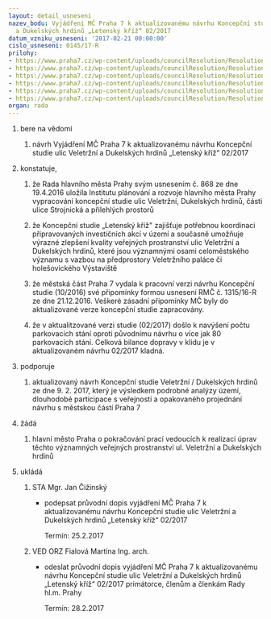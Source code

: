 ```yaml
---
layout: detail_usneseni
nazev_bodu: Vyjádření MČ Praha 7 k aktualizovanému návrhu Koncepční studie ulic Veletržní
  a Dukelských hrdinů „Letenský kříž“ 02/2017
datum_vzniku_usneseni: '2017-02-21 00:00:00'
cislo_usneseni: 0145/17-R
prilohy:
- https://www.praha7.cz/wp-content/uploads/councilResolution/Resolutions/28846/export/c1duvodova_zprava~168885.doc
- https://www.praha7.cz/wp-content/uploads/councilResolution/Resolutions/28846/export/c2pruvodni_dopisnavrh~168884.doc
- https://www.praha7.cz/wp-content/uploads/councilResolution/Resolutions/28846/export/c300_usneseni131516R~168883.pdf
- https://www.praha7.cz/wp-content/uploads/councilResolution/Resolutions/28846/export/c4Vyberzdokumentacearchitektonickasituace~168882.pdf
- https://www.praha7.cz/wp-content/uploads/councilResolution/Resolutions/28846/export/c5170201_vel_duk_bilanceparkovani_DETAILNI~168881.pdf
- https://www.praha7.cz/wp-content/uploads/councilResolution/Resolutions/28846/export/export~296721.pdf
organ: rada
---
```

<ol class="urzList_view" id="urzList">
<li class="urzClass1" id=""><span name="1">bere na vědomí</span> 
<ol class="urzOlClass">
<li class="urzClass2" style="TEXT-ALIGN: left" id=""><span><p>návrh Vyjádření MČ Praha 7 k aktualizovanému návrhu Koncepční studie ulic Veletržní a Dukelských hrdinů „Letenský kříž“ 02/2017</p></span></li></ol></li>
<li class="urzClass1" id=""><span name="50">konstatuje,</span> 
<ol class="urzOlClass">
<li class="urzClass2" style="TEXT-ALIGN: left" id=""><span><p>že Rada hlavního města Prahy svým usnesením č. 868 ze dne 19.4.2016 uložila Institutu plánování a rozvoje hlavního města Prahy vypracování koncepční studie ulic Veletržní, Dukelských hrdinů, části ulice Strojnická a přilehlých prostorů</p></span></li>
<li class="urzClass2" style="TEXT-ALIGN: left" id=""><span><p>že Koncepční studie „Letenský kříž" zajišťuje potřebnou koordinaci připravovaných investičních akcí v území a současně umožňuje výrazné zlepšení kvality veřejných prostranství ulic Veletržní a Dukelských hrdinů, které jsou významnými osami celoměstského významu s vazbou na předprostory Veletržního paláce či holešovického Výstaviště<br></p></span></li>
<li class="urzClass2" style="TEXT-ALIGN: left" id=""><span><p>že městská část Praha 7 vydala k pracovní verzi návrhu Koncepční studie (10/2016) své připomínky formou usnesení RMČ č. 1315/16-R ze dne 21.12.2016. Veškeré zásadní připomínky MČ byly do aktualizované verze koncepční studie zapracovány.</p></span></li>
<li class="urzClass2" style="TEXT-ALIGN: left" id=""><span><p>že v aktualitzované verzi studie (02/2017) došlo k navýšení počtu parkovacích stání oproti původnímu návrhu o více jak 80 parkovacích stání. Celková bilance dopravy v klidu je v aktualizovaném návrhu 02/2017 kladná.</p></span></li></ol></li>
<li class="urzClass1" id=""><span name="15">podporuje</span> 
<ol class="urzOlClass">
<li class="urzClass2" style="TEXT-ALIGN: left" id=""><span><p>aktualizovaný návrh Koncepční studie Veletržní / Dukelských hrdinů ze dne 9. 2. 2017, který je výsledkem podrobné analýzy území, dlouhodobé participace s veřejností a opakovaného projednání návrhu s městskou částí Praha 7</p></span></li></ol></li>
<li class="urzClass1" id=""><span name="86">žádá</span> 
<ol class="urzOlClass">
<li class="urzClass2" style="TEXT-ALIGN: left" id=""><span><p>hlavní město Praha o pokračování prací vedoucích k realizaci úprav těchto významných veřejných prostranství ul. Veletržní a Dukelských hrdinů</p></span></li></ol></li><li class="urzClass1" id="urzUkoly"><span name="1">ukládá</span><ol class="urzOlClass"><li class="urzClass2"><span><p>STA Mgr. Jan Čižinský</p></span><ul class="urzUlClass"><li class="urzClass3"><span><p>podepsat průvodní dopis vyjádření MČ Praha 7 k aktualizovanému návrhu Koncepční studie ulic Veletržní a Dukelských hrdinů „Letenský kříž“ 02/2017</p></span><span class="urzUkolTermin">  Termín:&nbsp;25.2.2017</span></li></ul></li><li class="urzClass2"><span><p>VED ORZ Fialová Martina Ing. arch.</p></span><ul class="urzUlClass"><li class="urzClass3"><span><p>odeslat průvodní dopis vyjádření MČ Praha 7 k aktualizovanému návrhu Koncepční studie ulic Veletržní a Dukelských hrdinů „Letenský kříž“ 02/2017 primátorce, členům a členkám Rady hl.m. Prahy</p></span><span class="urzUkolTermin">  Termín:&nbsp;28.2.2017</span></li></ul></li></ol></li>
</ol>